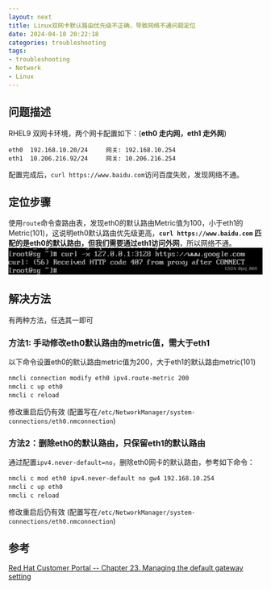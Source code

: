 ```yaml
---
layout: next
title: Linux双网卡默认路由优先级不正确，导致网络不通问题定位
date: 2024-04-10 20:22:18
categories: troubleshooting
tags:
- troubleshooting
- Network
- Linux
---
```


## 问题描述
RHEL9 双网卡环境，两个网卡配置如下：(**eth0 走内网，eth1 走外网**)
```
eth0  192.168.10.20/24     网关: 192.168.10.254
eth1  10.206.216.92/24     网关: 10.206.216.254
```
配置完成后，`curl https://www.baidu.com`访问百度失败，发现网络不通。
## 定位步骤
<!-- more -->
使用`route`命令查路由表，发现eth0的默认路由Metric值为100，小于eth1的Metric(101)，这说明eth0默认路由优先级更高，**`curl https://www.baidu.com` 匹配的是eth0的默认路由，但我们需要通过eth1访问外网**，所以网络不通。
![](image1.png)
## 解决方法
有两种方法，任选其一即可
### 方法1: 手动修改eth0默认路由的metric值，需大于eth1
以下命令设置eth0的默认路由metric值为200，大于eth1的默认路由metric(101)
```bash
nmcli connection modify eth0 ipv4.route-metric 200
nmcli c up eth0
nmcli c reload
```
修改重启后仍有效 (配置写在`/etc/NetworkManager/system-connections/eth0.nmconnection`)
### 方法2：删除eth0的默认路由，只保留eth1的默认路由
通过配置`ipv4.never-default=no`，删除eth0网卡的默认路由，参考如下命令：
```bash
nmcli c mod eth0 ipv4.never-default no gw4 192.168.10.254
nmcli c up eth0
nmcli c reload
```
修改重启后仍有效 (配置写在`/etc/NetworkManager/system-connections/eth0.nmconnection`)
## 参考
[Red Hat Customer Portal -- Chapter 23. Managing the default gateway setting](https://access.redhat.com/documentation/en-us/red_hat_enterprise_linux/8/html/configuring_and_managing_networking/managing-the-default-gateway-setting_configuring-and-managing-networking)


